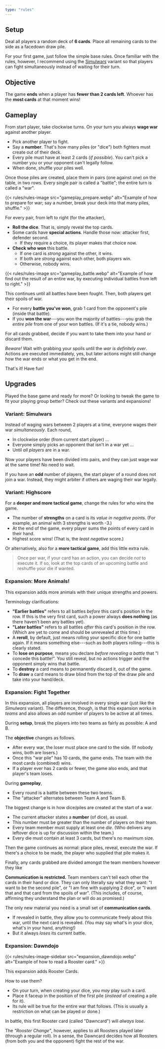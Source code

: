 ```yaml
---
type: "rules"
---
```


## Setup

Deal all players a random deck of **6 cards**. Place all remaining cards to the side as a facedown draw pile.

For your first game, just follow the simple base rules. Once familiar with the rules, however, I recommend using the [Simulwars](#simulwars) variant so that players can fight simultaneously instead of waiting for their turn.


## Objective

The game **ends** when a player has **fewer than 2 cards left**. Whoever has the **most cards** at that moment wins!


## Gameplay

From start player, take clockwise turns. On your turn you always **wage war** against another player.

* Pick another player to fight.
* Say a **number**. That's how many piles (or "dice") both fighters must create out of their deck. 
* Every pile must have at least 2 cards (_if possible_). You can't pick a number you or your opponent can't legally follow.
* When done, shuffle your piles well.

Once those piles are created, place them in pairs (one against one) on the table, in two rows. Every single pair is called a "battle"; the entire turn is called a "war".

{{< rules/rules-image src="gameplay_prepare.webp" alt="Example of how to prepare for war; say a number, break your deck into that many piles, shuffle." >}}

For every pair, from left to right (for the attacker), 

* **Roll the dice**. That is, simply reveal the top cards.
* Some cards have **special actions**. Handle those now: attacker first, defender second.
  * If they require a choice, its player makes that choice now.
* **Check who won** this battle. 
  * If one card is _strong_ against the other, it wins.
  * If both are _strong_ against each other, both players win.
  * Otherwise, nobody wins.

{{< rules/rules-image src="gameplay_battle.webp" alt="Example of how find out the result of an entire war, by executing individual battles from left to right." >}}

This continues until all battles have been fought. Then, both players get their spoils of war.

* For every **battle you've won**, grab 1 card from the opponent's pile (inside that battle).
* If you **won the war**---you won the majority of battles---you grab the _entire pile_ from one of your won battles. (If it's a tie, nobody wins.)

For all cards grabbed, decide if you want to take them into your hand or discard them.

_Beware!_ Wait with grabbing your spoils until the _war is definitely over_. Actions are executed immediately, yes, but later actions might still change how the war ends or what you get in the end.

That's it! Have fun!


## Upgrades

Played the base game and ready for more? Or looking to tweak the game to fit your playing group better? Check out these variants and expansions!

### Variant: Simulwars

Instead of waging wars between 2 players at a time, everyone wages their war _simultaneously_. Each round,

* In clockwise order (from current start player) ...
* Everyone simply picks an opponent that isn't in a war yet ...
* Until _all players_ are in a war. 

Now your players have been divided into pairs, and they can just wage war at the same time! No need to wait.

If you have an **odd** number of players, the start player of a round does not join a war. Instead, they might arbiter if others are waging their war legally.


### Variant: Highscore

For a **deeper and more tactical game**, change the rules for who wins the game.

* The number of **strengths** on a card is its _value in negative points_. (For example, an animal with 3 strengths is worth -3.)
* At the end of the game, every player sums the points of every card in their hand. 
* Highest score wins! (That is, the _least negative_ score.)

Or alternatively, also for a **more tactical game**, add this little extra rule.

> Once per war, if your card has an action, you can decide _not_ to execute it. If so, look at the top cards of an upcoming battle and reshuffle your die if wanted.


### Expansion: More Animals!

This expansion adds more animals with their unique strengths and powers.

Terminology clarifications:

* **"Earlier battles"** refers to all battles _before_ this card's position in the row. If this is the very first card, such a power always **does nothing** (as there haven't been any battles yet).
* **"Later battles"** refers to all battles _after_ this card's position in the row. (Which are yet to come and should be unrevealed at this time.)
* A **reroll**, by default, just means rolling your specific dice for one battle again. If it means something else---such as _both_ players rolling---this is clearly stated.
* To **lose on purpose**, means you declare _before revealing a battle_ that "I concede this battle!". You still reveal, but no actions trigger and the opponent simply wins that battle.
* To **destroy** a card means to permanently discard it, out of the game.
* To **draw** a card means to draw blind from the top of the draw pile and take into your hand/deck.


### Expansion: Fight Together

In this expansion, all players are involved in every single war (just like the _Simulwars_ variant). The difference, though, is that this expansion works in _teams_ and also allows an odd number of players to be active at all times.

During **setup**, break the players into two teams as fairly as possible: A and B.

The **objective** changes as follows.
* After every war, the loser must place one card to the side. (If nobody wins, both are losers.)
* Once this "war pile" has 10 cards, the game ends. The team with the most cards (combined) wins.
* If a player ever has 2 cards or fewer, the game also ends, and that player's team loses.

During **gameplay**,
* Every round is a battle between these two teams. 
* The "attacker" alternates between Team A and Team B.

The biggest change is in how dice/piles are created at the start of a war.

* The current attacker states a **number** (of dice), as usual. 
* This number must be greater than the number of players on their team.
* Every team member must supply at least one _die_. (Who delivers any leftover dice is up for discussion within the team.)
* Every die must contain at least 3 cards, but there's no maximum size.

Then the game continues as normal: place piles, reveal, execute the war. If there's a choice to be made, the player who supplied that pile makes it.

Finally, any cards grabbed are divided amongst the team members however they like

**Communication is restricted.** Team members can't tell each other the cards in their hand or dice. They can only literally say what they want: "I want to be the second pile", or "I am fine with supplying 2 dice", or "I want that and that card from the spoils of war". (This includes, of course, affirming they understand the plan or will do as promised.)

The only new material you need is a small set of **communication cards**.

* If revealed in battle, they allow you to communicate freely about this war, until the next card is revealed. (You may say what's in your dice, what's in your hand, anything!)
* But it always _loses_ its current battle.


### Expansion: Dawndojo

{{< rules/rules-image-sidebar src="expansion_dawndojo.webp" alt="Example of how to read a Rooster card." >}}

This expansion adds Rooster Cards.

How to use them?

* On your turn, when creating your dice, you _may_ play such a card.
* Place it faceup in the position of the first pile (_instead_ of creating a pile for it).
* Its rule will be true for the entire war that follows. (This is usually a restriction on what can be played or done.)


In battle, this first Rooster card (called "Dawncard") will _always lose_. 

The _"Rooster Change"_, however, applies to all Roosters played later (through a regular roll). In a sense, the Dawncard decides how all Roosters (from both you and the opponent) fight the rest of the war.



